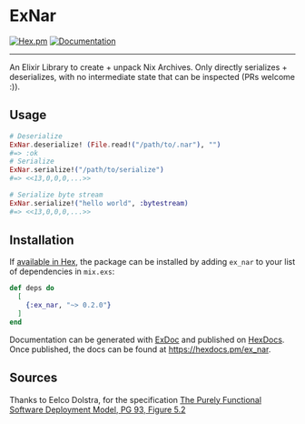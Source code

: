 # ExNar

[![Hex.pm](https://img.shields.io/hexpm/v/ex_nar.svg)](https://hex.pm/packages/ex_nar) [![Documentation](https://img.shields.io/badge/documentation-gray)](https://hexdocs.pm/ex_nar/)

---

An Elixir Library to create + unpack Nix Archives. Only directly serializes + deserializes, with no intermediate state that can be inspected (PRs welcome :)).

## Usage

``` elixir
# Deserialize 
ExNar.deserialize! (File.read!("/path/to/.nar"), "")
#=> :ok
# Serialize
ExNar.serialize!("/path/to/serialize")
#=> <<13,0,0,0,...>>

# Serialize byte stream
ExNar.serialize!("hello world", :bytestream)
#=> <<13,0,0,0,...>>
```

## Installation

If [available in Hex](https://hex.pm/docs/publish), the package can be installed
by adding `ex_nar` to your list of dependencies in `mix.exs`:

```elixir
def deps do
  [
    {:ex_nar, "~> 0.2.0"}
  ]
end
```

Documentation can be generated with [ExDoc](https://github.com/elixir-lang/ex_doc)
and published on [HexDocs](https://hexdocs.pm). Once published, the docs can
be found at <https://hexdocs.pm/ex_nar>.


## Sources

Thanks to Eelco Dolstra, for the specification [The Purely Functional Software
Deployment Model, PG 93, Figure
5.2](https://edolstra.github.io/pubs/phd-thesis.pdf)
